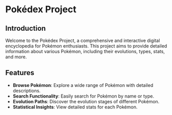 # Pokédex Project

## Introduction
Welcome to the Pokédex Project, a comprehensive and interactive digital encyclopedia for Pokémon enthusiasts. This project aims to provide detailed information about various Pokémon, including their evolutions, types, stats, and more.

## Features
- **Browse Pokémon**: Explore a wide range of Pokémon with detailed descriptions.
- **Search Functionality**: Easily search for Pokémon by name or type.
- **Evolution Paths**: Discover the evolution stages of different Pokémon.
- **Statistical Insights**: View detailed stats for each Pokémon.


